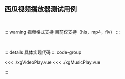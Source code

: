 ## 西瓜视频播放器测试用例

<script setup>
import xgVideoPlay from "./xgVideoPlay.vue"
import xgMusicPlay from "./xgMusicPlay.vue"
</script>

<client-only>

<xgVideoPlay/>

<br/>

<xgMusicPlay/>

</client-only>

::: warning 视频格式支持
 目前仅支持（hls，mp4，flv）
:::

<br/>

::: details 具体实现代码
::: code-group  

<<< ./xgVideoPlay.vue
<<< ./xgMusicPlay.vue

:::

<br/>




